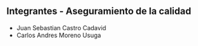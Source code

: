 
## Integrantes - Aseguramiento de la calidad
* Juan Sebastian Castro Cadavid
* Carlos Andres Moreno Usuga
